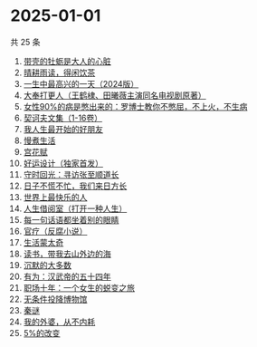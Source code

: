 # 2025-01-01

共 25 条

<!-- BEGIN WEREAD -->
<!-- 最后更新时间 2025-01-01 14:01:25 +0800 -->
1. [带壳的牡蛎是大人的心脏](https://weread.qq.com/web/bookDetail/d3732c70813ab7d40g016625)
1. [晴耕雨读，得闲饮茶](https://weread.qq.com/web/bookDetail/e39320b0813ab8447g0133f8)
1. [一生中最高兴的一天（2024版）](https://weread.qq.com/web/bookDetail/3fc328c0813ab899ag016d7c)
1. [大奉打更人（王鹤棣、田曦薇主演同名电视剧原著）](https://weread.qq.com/web/bookDetail/72432c2071c4a37d72460a5)
1. [女性90%的病是憋出来的：罗博士教你不憋屈，不上火，不生病](https://weread.qq.com/web/bookDetail/c0632aa07203c294c069e84)
1. [契诃夫文集（1-16卷）](https://weread.qq.com/web/bookDetail/f6532c4071d82aeef6505a8)
1. [我人生最开始的好朋友](https://weread.qq.com/web/bookDetail/d5432980813ab96fbg0196e0)
1. [慢煮生活](https://weread.qq.com/web/bookDetail/e02324f072253196e021d5d)
1. [宫花赋](https://weread.qq.com/web/bookDetail/2d932800813ab97d4g0169ab)
1. [好运设计（独家首发）](https://weread.qq.com/web/bookDetail/6ef32e40813ab8e9bg014638)
1. [守时回光：寻访张至顺道长](https://weread.qq.com/web/bookDetail/18b324a0813ab9818g0186df)
1. [日子不慌不忙，我们来日方长](https://weread.qq.com/web/bookDetail/16232390813ab73dfg015636)
1. [世界上最快乐的人](https://weread.qq.com/web/bookDetail/23a32e80724ad34c23a600b)
1. [人生借阅室（打开一种人生）](https://weread.qq.com/web/bookDetail/1a232a10813ab7ca1g017111)
1. [每一句话语都坐着别的眼睛](https://weread.qq.com/web/bookDetail/59832b70813ab8289g013955)
1. [官疗（反腐小说）](https://weread.qq.com/web/bookDetail/34a32890813ab96b0g016c03)
1. [生活蒙太奇](https://weread.qq.com/web/bookDetail/b0c32c5071ff64e7b0c7ab4)
1. [读书，带我去山外边的海](https://weread.qq.com/web/bookDetail/32d326807191e91e32d61de)
1. [沉默的大多数](https://weread.qq.com/web/bookDetail/84632ce071d57587846de1c)
1. [有为：汉武帝的五十四年](https://weread.qq.com/web/bookDetail/dba32c60813ab9884g015826)
1. [职场十年：一个女生的蜕变之旅](https://weread.qq.com/web/bookDetail/327325b0813ab9717g014fa0)
1. [无条件投降博物馆](https://weread.qq.com/web/bookDetail/e0c32c90813ab9859g012683)
1. [秦谜](https://weread.qq.com/web/bookDetail/67732020813ab986dg011fd2)
1. [我的外婆，从不内耗](https://weread.qq.com/web/bookDetail/1b732f30813ab8b37g0121a2)
1. [5%的改变](https://weread.qq.com/web/bookDetail/39e32100813ab7120g01631e)
<!-- END WEREAD -->